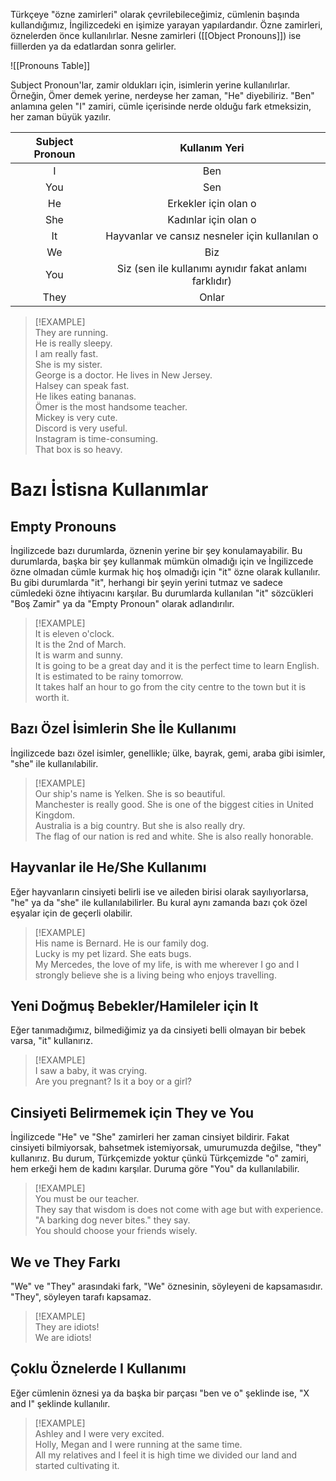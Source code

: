 Türkçeye "özne zamirleri" olarak çevrilebileceğimiz, cümlenin başında kullandığımız, İngilizcedeki en işimize yarayan yapılardandır. Özne zamirleri, öznelerden önce kullanılırlar. Nesne zamirleri ([[Object Pronouns]]) ise fiillerden ya da edatlardan sonra gelirler.  

![[Pronouns Table]]  

Subject Pronoun'lar, zamir oldukları için, isimlerin yerine kullanılırlar. Örneğin, Ömer demek yerine, nerdeyse her zaman, "He" diyebiliriz. "Ben" anlamına gelen "I" zamiri, cümle içerisinde nerde olduğu fark etmeksizin, her zaman büyük yazılır.  

| Subject Pronoun |                     Kullanım Yeri                      |  
|:---------------:|:------------------------------------------------------:|  
|        I        |                          Ben                           |  
|       You       |                          Sen                           |  
|       He        |                  Erkekler için olan o                  |  
|       She       |                  Kadınlar için olan o                  |  
|       It        |     Hayvanlar ve cansız nesneler için kullanılan o     |  
|       We        |                          Biz                           |  
|       You       | Siz (sen ile kullanımı aynıdır fakat anlamı farklıdır) |  
|      They       |                         Onlar                          |  

> [!EXAMPLE]  
> They are running.  
> He is really sleepy.  
> I am really fast.  
> She is my sister.  
> George is a doctor. He lives in New Jersey.  
> Halsey can speak fast.  
> He likes eating bananas.  
> Ömer is the most handsome teacher.  
> Mickey is very cute.  
> Discord is very useful.  
> Instagram is time-consuming.  
> That box is so heavy.  

# Bazı İstisna Kullanımlar  
## Empty Pronouns  
İngilizcede bazı durumlarda, öznenin yerine bir şey konulamayabilir. Bu durumlarda, başka bir şey kullanmak mümkün olmadığı için ve İngilizcede özne olmadan cümle kurmak hiç hoş olmadığı için "it" özne olarak kullanılır. Bu gibi durumlarda "it", herhangi bir şeyin yerini tutmaz ve sadece cümledeki özne ihtiyacını karşılar. Bu durumlarda kullanılan "it" sözcükleri "Boş Zamir" ya da "Empty Pronoun" olarak adlandırılır.  

> [!EXAMPLE]  
> It is eleven o'clock.  
> It is the 2nd of March.  
> It is warm and sunny.  
> It is going to be a great day and it is the perfect time to learn English.  
> It is estimated to be rainy tomorrow.  
> It takes half an hour to go from the city centre to the town but it is worth it.  

## Bazı Özel İsimlerin She İle Kullanımı  
İngilizcede bazı özel isimler, genellikle; ülke, bayrak, gemi, araba gibi isimler, "she" ile kullanılabilir.  

> [!EXAMPLE]  
> Our ship's name is Yelken. She is so beautiful.  
> Manchester is really good. She is one of the biggest cities in United Kingdom.  
> Australia is a big country. But she is also really dry.  
> The flag of our nation is red and white. She is also really honorable.  

## Hayvanlar ile He/She Kullanımı  
Eğer hayvanların cinsiyeti belirli ise ve aileden birisi olarak sayılıyorlarsa, "he" ya da "she" ile kullanılabilirler. Bu kural aynı zamanda bazı çok özel eşyalar için de geçerli olabilir.  

> [!EXAMPLE]  
> His name is Bernard. He is our family dog.  
> Lucky is my pet lizard. She eats bugs.  
> My Mercedes, the love of my life, is with me wherever I go and I strongly believe she is a living being who enjoys travelling.  

## Yeni Doğmuş Bebekler/Hamileler için It  
Eğer tanımadığımız, bilmediğimiz ya da cinsiyeti belli olmayan bir bebek varsa, "it" kullanırız.  

> [!EXAMPLE]  
> I saw a baby, it was crying.  
> Are you pregnant? Is it a boy or a girl?  

## Cinsiyeti Belirmemek için They ve You  
İngilizcede "He" ve "She" zamirleri her zaman cinsiyet bildirir. Fakat cinsiyeti bilmiyorsak, bahsetmek istemiyorsak, umurumuzda değilse, "they" kullanırız. Bu durum, Türkçemizde yoktur çünkü Türkçemizde "o" zamiri, hem erkeği hem de kadını karşılar. Duruma göre "You" da kullanılabilir.  

> [!EXAMPLE]  
> You must be our teacher.  
> They say that wisdom is does not come with age but with experience.  
> "A barking dog never bites." they say.  
> You should choose your friends wisely.  

## We ve They Farkı  
"We" ve "They" arasındaki fark, "We" öznesinin, söyleyeni de kapsamasıdır. "They", söyleyen tarafı kapsamaz.  

> [!EXAMPLE]  
> They are idiots!  
> We are idiots!  

## Çoklu Öznelerde I Kullanımı  
Eğer cümlenin öznesi ya da başka bir parçası "ben ve o" şeklinde ise, "X and I" şeklinde kullanılır.  

> [!EXAMPLE]  
> Ashley and I were very excited.  
> Holly, Megan and I were running at the same time.  
> All my relatives and I feel it is high time we divided our land and started cultivating it.  
